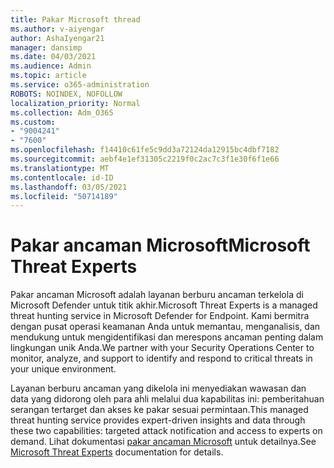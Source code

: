 ```yaml
---
title: Pakar Microsoft thread
ms.author: v-aiyengar
author: AshaIyengar21
manager: dansimp
ms.date: 04/03/2021
ms.audience: Admin
ms.topic: article
ms.service: o365-administration
ROBOTS: NOINDEX, NOFOLLOW
localization_priority: Normal
ms.collection: Adm_O365
ms.custom:
- "9004241"
- "7600"
ms.openlocfilehash: f14410c61fe5c9dd3a72124da12915bc4dbf7182
ms.sourcegitcommit: aebf4e1ef31305c2219f0c2ac7c3f1e30f6f1e66
ms.translationtype: MT
ms.contentlocale: id-ID
ms.lasthandoff: 03/05/2021
ms.locfileid: "50714189"
---
```

# <a name="microsoft-threat-experts"></a><span data-ttu-id="3db70-102">Pakar ancaman Microsoft</span><span class="sxs-lookup"><span data-stu-id="3db70-102">Microsoft Threat Experts</span></span>

<span data-ttu-id="3db70-103">Pakar ancaman Microsoft adalah layanan berburu ancaman terkelola di Microsoft Defender untuk titik akhir.</span><span class="sxs-lookup"><span data-stu-id="3db70-103">Microsoft Threat Experts is a managed threat hunting service in Microsoft Defender for Endpoint.</span></span>  <span data-ttu-id="3db70-104">Kami bermitra dengan pusat operasi keamanan Anda untuk memantau, menganalisis, dan mendukung untuk mengidentifikasi dan merespons ancaman penting dalam lingkungan unik Anda.</span><span class="sxs-lookup"><span data-stu-id="3db70-104">We partner with your Security Operations Center to monitor, analyze, and support to identify and respond to critical threats in your unique environment.</span></span>

<span data-ttu-id="3db70-105">Layanan berburu ancaman yang dikelola ini menyediakan wawasan dan data yang didorong oleh para ahli melalui dua kapabilitas ini: pemberitahuan serangan tertarget dan akses ke pakar sesuai permintaan.</span><span class="sxs-lookup"><span data-stu-id="3db70-105">This managed threat hunting service provides expert-driven insights and data through these two capabilities: targeted attack notification and access to experts on demand.</span></span> <span data-ttu-id="3db70-106">Lihat dokumentasi [pakar ancaman Microsoft](https://docs.microsoft.com/windows/security/threat-protection/microsoft-defender-atp/microsoft-threat-experts) untuk detailnya.</span><span class="sxs-lookup"><span data-stu-id="3db70-106">See [Microsoft Threat Experts](https://docs.microsoft.com/windows/security/threat-protection/microsoft-defender-atp/microsoft-threat-experts) documentation for details.</span></span>
